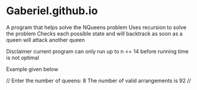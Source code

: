 # Gaberiel.github.io
A program that helps solve the NQueens problem
Uses recursion to solve the problem
Checks each possible state and will backtrack as soon as a queen will attack another queen

Disclaimer current program can only run up to n <= 14 before running time is not optimal

Example given below

//
Enter the number of queens: 8
The number of valid arrangements is 92
//
